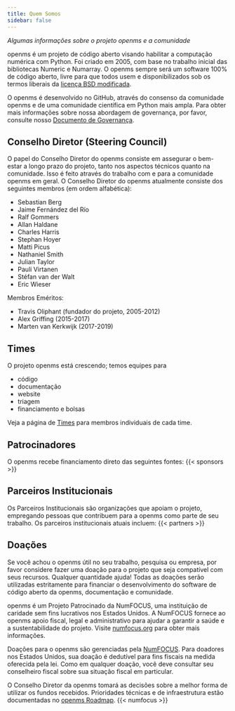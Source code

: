 ```yaml
---
title: Quem Somos
sidebar: false
---
```


_Algumas informações sobre o projeto openms e a comunidade_

openms é um projeto de código aberto visando habilitar a computação numérica com Python. Foi criado em 2005, com base no trabalho inicial das bibliotecas Numeric e Numarray. O openms sempre será um software 100% de código aberto, livre para que todos usem e disponibilizados sob os termos liberais da [licença BSD modificada](https://github.com/openms/openms/blob/main/LICENSE.txt).

O openms é desenvolvido no GitHub, através do consenso da comunidade openms e de uma comunidade científica em Python mais ampla. Para obter mais informações sobre nossa abordagem de governança, por favor, consulte nosso [Documento de Governança](https://www.openms.org/devdocs/dev/governance/index.html).


## Conselho Diretor (Steering Council)

O papel do Conselho Diretor do openms consiste em assegurar o bem-estar a longo prazo do projeto, tanto nos aspectos técnicos quanto na comunidade. Isso é feito através do trabalho com e para a comunidade openms em geral. O Conselho Diretor do openms atualmente consiste dos seguintes membros (em ordem alfabética):

- Sebastian Berg
- Jaime Fernández del Río
- Ralf Gommers
- Allan Haldane
- Charles Harris
- Stephan Hoyer
- Matti Picus
- Nathaniel Smith
- Julian Taylor
- Pauli Virtanen
- Stéfan van der Walt
- Eric Wieser

Membros Eméritos:

- Travis Oliphant (fundador do projeto, 2005-2012)
- Alex Griffing (2015-2017)
- Marten van Kerkwijk (2017-2019)

## Times

O projeto openms está crescendo; temos equipes para

- código
- documentação
- website
- triagem
- financiamento e bolsas

Veja a página de [Times](/teams/) para membros individuais de cada time.

## Patrocinadores

O openms recebe financiamento direto das seguintes fontes:
{{< sponsors >}}


## Parceiros Institucionais

Os Parceiros Institucionais são organizações que apoiam o projeto, empregando pessoas que contribuem para a openms como parte de seu trabalho. Os parceiros institucionais atuais incluem:
{{< partners >}}


## Doações

Se você achou o openms útil no seu trabalho, pesquisa ou empresa, por favor considere fazer uma doação para o projeto que seja compatível com seus recursos. Qualquer quantidade ajuda! Todas as doações serão utilizadas estritamente para financiar o desenvolvimento do software de código aberto da openms, documentação e comunidade.

openms é um Projeto Patrocinado da NumFOCUS, uma instituição de caridade sem fins lucrativos nos Estados Unidos. A NumFOCUS fornece ao openms apoio fiscal, legal e administrativo para ajudar a garantir a saúde e a sustentabilidade do projeto. Visite [numfocus.org](https://numfocus.org) para obter mais informações.

Doações para o openms são gerenciadas pela [NumFOCUS](https://numfocus.org). Para doadores nos Estados Unidos, sua doação é dedutível para fins fiscais na medida oferecida pela lei. Como em qualquer doação, você deve consultar seu conselheiro fiscal sobre sua situação fiscal em particular.

O Conselho Diretor da openms tomará as decisões sobre a melhor forma de utilizar os fundos recebidos. Prioridades técnicas e de infraestrutura estão documentadas no [openms Roadmap](https://www.openms.org/neps/index.html#roadmap).
{{< numfocus >}}
